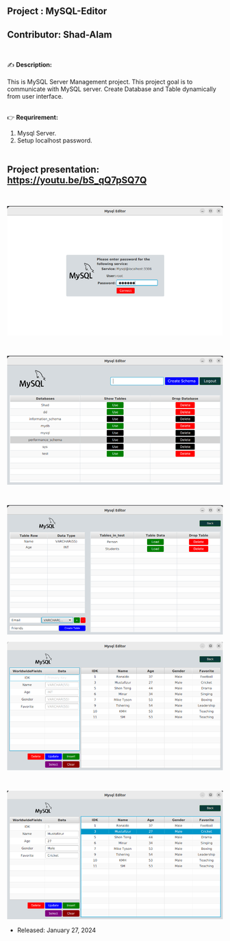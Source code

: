 
## Project    : MySQL-Editor
## Contributor: Shad-Alam 

<br/>

:writing_hand: **Description:** <br/> <br/>
This is MySQL Server Management project. This project goal is to communicate with MySQL server. Create Database and Table dynamically from user interface. <br/> <br/>

:point_right: **Requrirement:**
 1. Mysql Server. <br/>
 2. Setup localhost password. <br/> <br/>

## Project presentation: https://youtu.be/bS_qQ7pSQ7Q

<br/> 

![ezcv logo](https://github.com/Shad-Alam/MySQL-Editor/blob/main/screenshots/1.png)

<br/> 

![ezcv logo](https://github.com/Shad-Alam/MySQL-Editor/blob/main/screenshots/2.png)

<br/> 

![ezcv logo](https://github.com/Shad-Alam/MySQL-Editor/blob/main/screenshots/3.png)
<br/> 

![ezcv logo](https://github.com/Shad-Alam/MySQL-Editor/blob/main/screenshots/4.png)

<br/> 

![ezcv logo](https://github.com/Shad-Alam/MySQL-Editor/blob/main/screenshots/5.png)

* Released: January 27, 2024
